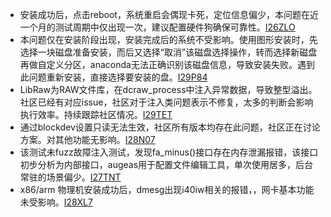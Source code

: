 -  安装成功后，点击reboot，系统重启会偶现卡死，定位信息偏少，本问题在近一个月的测试周期中仅出现一次，建议配置硬件狗确保可靠性。[I26ZLO](https://gitee.com/openeuler/community/issues/I26ZLO?from=project-issue)
-   本问题仅在安装阶段出现，安装完成后的系统不受影响。使用图形安装时，先选择一块磁盘准备安装，而后又选择“取消”该磁盘选择操作，转而选择新磁盘再做自定义分区，anaconda无法正确识别该磁盘信息，导致安装失败。遇到此问题重新安装，直接选择要安装的盘。[I29P84](https://gitee.com/src-openeuler/anaconda/issues/I29P84?from=project-issue)
-   LibRaw为RAW文件库，在dcraw_process中注入异常数据，导致整型溢出。社区已经有对应issue，社区对于注入类问题表示不修复，太多的判断会影响执行效率。持续跟踪社区情况。[I29TET](https://gitee.com/src-openeuler/LibRaw/issues/I29TET?from=project-issue)
-   通过blockdev设置只读无法生效，社区所有版本均存在此问题，社区正在讨论方案。对其他功能无影响。[I28N07](https://gitee.com/src-openeuler/util-linux/issues/I28N07?from=project-issue)
-   该测试未fuzz故障注入测试，发现fa_minus()接口存在内存泄漏报错，该接口初步分析为内部接口，augeas用于配置文件编辑工具，单次使用居多，后台常驻的场景偏少。[I27TNT](https://gitee.com/src-openeuler/augeas/issues/I27TNT?from=project-issue)
-   x86/arm 物理机安装成功后，dmesg出现i40iw相关的报错，，网卡基本功能未受影响。[I28XL7](https://gitee.com/openeuler/community/issues/I28XL7?from=project-issue)

